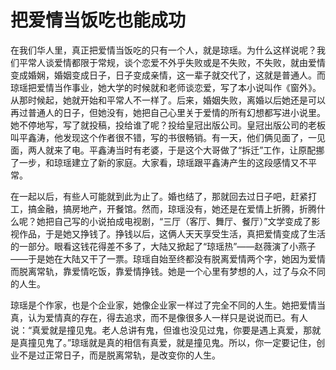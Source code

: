 # 把爱情当饭吃也能成功

在我们华人里，真正把爱情当饭吃的只有一个人，就是琼瑶。为什么这样说呢？我们平常人谈爱情都限于常规，谈个恋爱不外乎失败或是不失败，不失败，就由爱情变成婚娴，婚姻变成日子，日子变成亲情，这一辈子就交代了，这就是普通人。而琼瑶把爱情当作事业，她大学的时候就和老师谈恋爱，写了本小说叫作《窗外》。从那时候起，她就开始和平常人不一样了。后来，婚姻失败，离婚以后她还是可以再过普通人的日子，但她没有，她把自己心里关于爱情的所有幻想都写进小说里。她不停地写，写了就投稿，投给谁了呢？投给皇冠出版公司。皇冠出版公司的老板叫平鑫涛，他发现这个作者很不错，写的书很畅销。有一天，他们俩见面了，一见面，两人就来了电。平鑫涛当时有老婆，于是这个大哥做了“拆迁”工作，让原配挪了一步，和琼瑶建立了新的家庭。大家看，琼瑶跟平鑫涛产生的这段感情又不平常。 

在一起以后，有些人可能就到此为止了。婚也结了，那就回去过日子吧，赶紧打工，搞金融，搞房地产，开餐馆。然而，琼瑶没有，她还是在爱情上折腾，折腾什么呢？她把自己写的小说拍成电视剧，“三厅（客厅、舞厅、餐厅）”文学变成了影视作品，于是她又挣钱了。挣钱以后，这俩人天天享受生活，真把爱情变成了生活的一部分。眼看这钱花得差不多了，大陆又掀起了“琼瑶热”——赵薇演了小燕子——于是她在大陆又干了一票。琼瑶自始至终都没有脱离爱情两个字，她因为爱情而脱离常轨，靠爱情吃饭，靠爱情挣钱。她是一个心里有梦想的人，过了与众不同的人生。 

琼瑶是个作家，也是个企业家，她像企业家一样过了完全不同的人生。她把爱情当真，认为爱情真的存在，得去追求，而不是像很多人一样只是说说而已。有人说：“真爱就是撞见鬼。老人总讲有鬼，但谁也没见过鬼，你要是遇上真爱，那就是真撞见鬼了。”琼瑶就是真的相信有真爱，就是撞见鬼。所以，你一定要记住，创业不是过正常日子，而是脱离常轨，是改变你的人生。